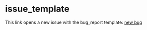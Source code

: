 # issue_template
This link opens a new issue with the bug_report template: [new bug](https://github.com/bigdogwillfeed/issue_template/issues/new?template=bug_report.md)
